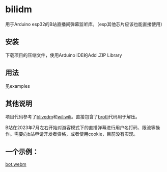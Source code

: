 # bilidm

用于Arduino esp32的B站直播间弹幕监听库。（esp其他芯片应该也能直接使用）



## 安装
下载项目的压缩文件，使用Arduino IDE的Add .ZIP Library
## 用法
见examples
## 其他说明
项目代码参考了[blivedm](https://github.com/xfgryujk/blivedm)和[wiliwili](xfangfang.github.io/wiliwili)。直接包含了[brotli](https://github.com/google/brotli)代码用于解压。

B站在2023年7月左右开始对游客模式下的直播弹幕进行用户名打码、限流等操作。需要向b站申请开发者资格，或者使用cookie，目前没有实现。


## 一个示例：
[bot.webm](https://github.com/user-attachments/assets/33ec0812-bfbe-41fd-9f71-d2d312a1ea22)
